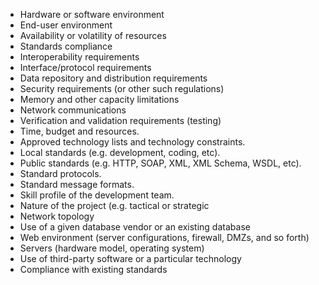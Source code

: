 * Hardware or software environment
* End-user environment
* Availability or volatility of resources
* Standards compliance
* Interoperability requirements
* Interface/protocol requirements
* Data repository and distribution requirements
* Security requirements (or other such regulations)
* Memory and other capacity limitations
* Network communications
* Verification and validation requirements (testing)
* Time, budget and resources.
* Approved technology lists and technology constraints.
* Local standards (e.g. development, coding, etc).
* Public standards (e.g. HTTP, SOAP, XML, XML Schema, WSDL, etc).
* Standard protocols.
* Standard message formats.
* Skill profile of the development team.
* Nature of the project (e.g. tactical or strategic
* Network topology 
* Use of a given database vendor or an existing database 
* Web environment (server configurations, firewall, DMZs, and so forth) 
* Servers (hardware model, operating system) 
* Use of third-party software or a particular technology 
* Compliance with existing standards
